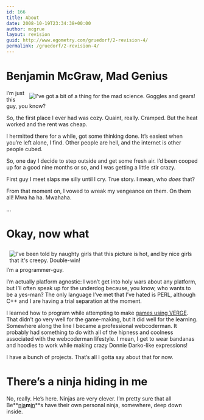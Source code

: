 ```yaml
---
id: 166
title: About
date: 2008-10-19T23:34:38+00:00
author: mcgrue
layout: revision
guid: http://www.egometry.com/gruedorf/2-revision-4/
permalink: /gruedorf/2-revision-4/
---
```

# Benjamin McGraw, Mad Genius

<img src="/img/pics/ben_mad.jpg" alt="I've got a bit of a thing for the mad science. Goggles and gears!" border="0" style="float: right; padding: 8px;" /> 

I&#8217;m just this guy, you know?

So, the first place I ever had was cozy. Quaint, really. Cramped. But the heat worked and the rent was cheap.

I hermitted there for a while, got some thinking done. It&#8217;s easiest when you&#8217;re left alone, I find. Other people are hell, and the internet is other people cubed.

So, one day I decide to step outside and get some fresh air. I&#8217;d been cooped up for a good nine months or so, and I was getting a little stir crazy.

First guy I meet slaps me silly until I cry. True story. I mean, who _does_ that?

From that moment on, I vowed to wreak my vengeance on them. On them all! Mwa ha ha. Mwahaha.

&#8230;

# Okay, now what

<img src="/img/pics/creepy_ben.jpg" alt="I've been told by naughty girls that this picture is hot, and by nice girls that it's creepy. Double-win!" border="0" style="float: left; padding: 8px;" /> 

I&#8217;m a programmer-guy.

I&#8217;m actually platform agnostic: I won&#8217;t get into holy wars about any platform, but I&#8217;ll often speak up for the underdog because, you know, who wants to be a yes-man? The only language I&#8217;ve met that I&#8217;ve hated is PERL, although C++ and I are having a trial separation at the moment.

I learned how to program while attempting to make <a href=http://www.verge-rpg.com/>games using VERGE</a>. That didn&#8217;t go very well for the game-making, but it did well for the learning. Somewhere along the line I became a professional webcoderman. It probably had something to do with all of the hipness and coolness associated with the webcoderman lifestyle. I mean, I get to wear bandanas and hoodies to work while making crazy Donnie Darko-like expressions!

I have a bunch of projects. That&#8217;s all I gotta say about that for now.

# There&#8217;s a ninja hiding in me

No, really. He&#8217;s here. Ninjas are very clever. I&#8217;m pretty sure that all Be**<u>nja</u>**m**<u>in</u>**s have their own personal ninja, somewhere, deep down inside.